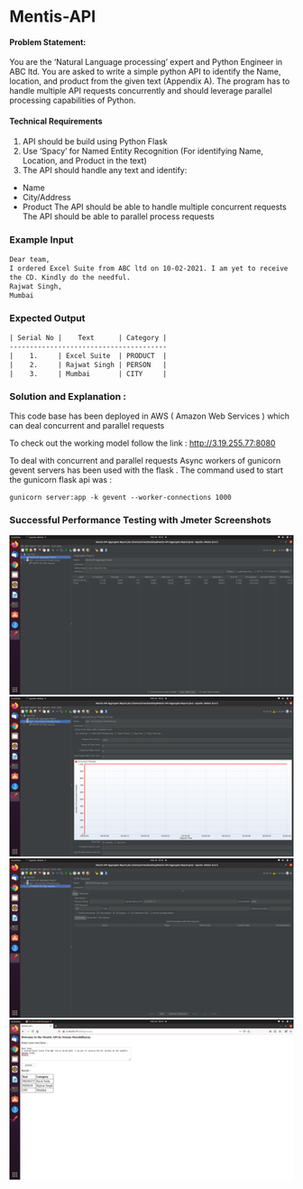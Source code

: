 # Mentis-API

#### Problem Statement:

You are the ‘Natural Language processing’ expert and Python Engineer in ABC ltd. You are asked to write a simple python API to identify the Name, location, and product from the given text (Appendix A). The program has to handle multiple API requests concurrently and should leverage parallel processing capabilities of Python.



#### Technical Requirements 

1) API should be build using Python Flask
2) Use ‘Spacy’ for Named Entity Recognition (For identifying Name, Location, and Product in the text)
3) The API should handle any text and identify:
  - Name
  - City/Address
  - Product
The API should be able to handle multiple concurrent requests
The API should be able to parallel process requests

### Example Input
```
Dear team,
I ordered Excel Suite from ABC ltd on 10-02-2021. I am yet to receive the CD. Kindly do the needful.
Rajwat Singh,
Mumbai

```

### Expected Output
```
| Serial No |    Text      | Category |
---------------------------------------
|    1.     | Excel Suite  | PRODUCT  |
|    2.     | Rajwat Singh | PERSON   |
|    3.     | Mumbai       | CITY     |

```
### Solution and Explanation :

This code base has been deployed in AWS ( Amazon Web Services )  which can deal concurrent and parallel requests

To check out the working model follow the link : http://3.19.255.77:8080

To deal with concurrent and parallel requests Async workers of gunicorn gevent servers has been used with the flask . The command used to start the gunicorn flask api was :

```
gunicorn server:app -k gevent --worker-connections 1000

```
### Successful Performance Testing with Jmeter Screenshots

![alt text](https://github.com/srirammura/Mentis-API/blob/main/images/Screenshot%20from%202021-02-20%2018-32-32.png)
![alt text](https://github.com/srirammura/Mentis-API/blob/main/images/Screenshot%20from%202021-02-20%2018-32-36.png)
![alt text](https://github.com/srirammura/Mentis-API/blob/main/images/Screenshot%20from%202021-02-20%2018-32-39.png)
![alt text](https://github.com/srirammura/Mentis-API/blob/main/images/Screenshot%20from%202021-02-20%2018-35-17.png)



